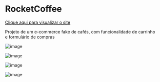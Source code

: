 # RocketCoffee

<a href="https://rocketcoffee.onrender.com/">Clique aqui para visualizar o site</a>

Projeto de um e-commerce fake de cafés, com funcionalidade de carrinho e formulário de compras

![image](https://user-images.githubusercontent.com/92460628/190527507-862c6590-30fa-4028-8b2b-cc4d0e03113d.png)

![image](https://user-images.githubusercontent.com/92460628/190527527-b5a4bd53-4e8b-4dec-9d82-31419041c854.png)

![image](https://user-images.githubusercontent.com/92460628/190527613-6dbcd2bd-b668-4607-bd6d-10ac1601b6c5.png)

![image](https://user-images.githubusercontent.com/92460628/190527631-3e32a841-02f5-479f-a92c-86aa6d431050.png)
